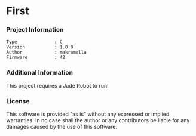 First
================



### Project Information
```
Type              : C
Version           : 1.0.0
Author            : makramalla
Firmware          : 42
```

### Additional Information
This project requires a Jade Robot to run!

### License
This software is provided "as is" without any expressed or implied warranties.  In no case shall the author or any contributors be liable for any damages caused by the use of this software.

